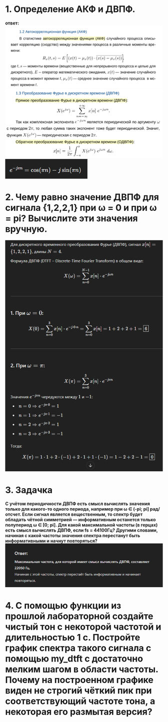 
# 1. Определение АКФ и ДВПФ.
**ответ:**
![alt text](image-2.png)
![alt text](image-1.png)
![alt text](image-3.png)

# 2. Чему равно значение ДВПФ для сигнала {1,2,2,1} при ω = 0 и при ω = pi? Вычислите эти значения вручную.
![alt text](image-4.png)

# 3. Задачка
**С учётом периодичности ДВПФ есть смысл вычислять значения только для какого-то одного периода, например при ω ∈ (-pi; pi] рад/отсчет. Если сигнал является вещественным, то спектр будет обладать чётной симметрией — информативным останется только полупериод ω ∈ [0; pi]. Для какой максимальной частоты (в герцах) есть смысл вычислять ДВПФ, если fs = 44100Гц? Другими словами, начиная с какой частоты значения спектра перестанут быть информативными и начнут повторяться?**
![alt text](image-5.png)

# 4. С помощью функции из прошлой лабораторной создайте чистый тон с некоторой частотой и длительностью 1 с. Постройте график спектра такого сигнала с помощью my_dtft с достаточно мелким шагом в области частоты. Почему на построенном графике виден не строгий чёткий пик при соответствующий частоте тона, а некоторая его размытая версия?


